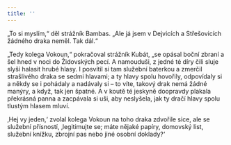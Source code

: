 ```yaml
---
title: ''
---
```


„To si myslím,“ děl strážník Bambas. „Ale já jsem v Dejvicích a Střešovicích žádného draka neměl. Tak dál.“

„Tedy kolega Vokoun,“ pokračoval strážník Kubát, „se opásal boční zbraní a šel hned v noci do Židovských pecí. A namouduši, z jedné té díry čili sluje slyší halasit hrubé hlasy. I posvítil si tam služební baterkou a zmerčil strašlivého draka se sedmi hlavami; a ty hlavy spolu hovořily, odpovídaly si a někdy se i pohádaly a nadávaly si – to víte, takový drak nemá žádné manýry, a když, tak jen špatné. A v koutě té jeskyně doopravdy plakala překrásná panna a zacpávala si uši, aby neslyšela, jak ty dračí hlavy spolu tlustým hlasem mluví.

‚Hej vy jeden,‘ zvolal kolega Vokoun na toho draka zdvořile sice, ale se služební přísností, ‚legitimujte se; máte nějaké papíry, domovský list, služební knížku, zbrojní pas nebo jiné osobní doklady?‘
